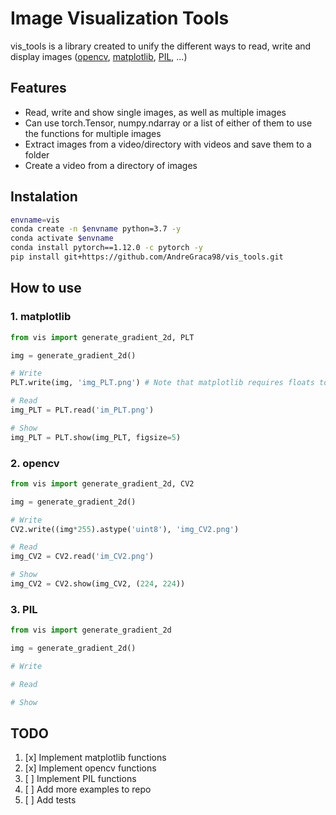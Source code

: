 # Image Visualization Tools

vis_tools is a library created to unify the different ways to read, write and display images ([opencv](https://github.com/opencv/opencv), [matplotlib](https://github.com/matplotlib/matplotlib), [PIL](https://github.com/python-pillow/Pillow), ...)

## Features

- Read, write and show single images, as well as multiple images
- Can use torch.Tensor, numpy.ndarray or a list of either of them to use the functions for multiple images
- Extract images from a video/directory with videos and save them to a folder
- Create a video from a directory of images

## Instalation

```bash
envname=vis
conda create -n $envname python=3.7 -y
conda activate $envname
conda install pytorch==1.12.0 -c pytorch -y
pip install git+https://github.com/AndreGraca98/vis_tools.git

```

## How to use

### 1. matplotlib

```python
from vis import generate_gradient_2d, PLT

img = generate_gradient_2d()

# Write
PLT.write(img, 'img_PLT.png') # Note that matplotlib requires floats to be in range [0., 1.] 
```

```python
# Read
img_PLT = PLT.read('im_PLT.png')
```

```python
# Show
img_PLT = PLT.show(img_PLT, figsize=5)
```

### 2. opencv

```python
from vis import generate_gradient_2d, CV2

img = generate_gradient_2d()

# Write
CV2.write((img*255).astype('uint8'), 'img_CV2.png')
```

```python
# Read
img_CV2 = CV2.read('im_CV2.png')
```

```python
# Show
img_CV2 = CV2.show(img_CV2, (224, 224)) 
```

### 3. PIL

```python
from vis import generate_gradient_2d

img = generate_gradient_2d()

# Write
```

```python
# Read
```

```python
# Show
```

## TODO

  1. [x] Implement matplotlib functions
  1. [x] Implement opencv functions
  1. [ ] Implement PIL functions
  1. [ ] Add more examples to repo
  2. [ ] Add tests
